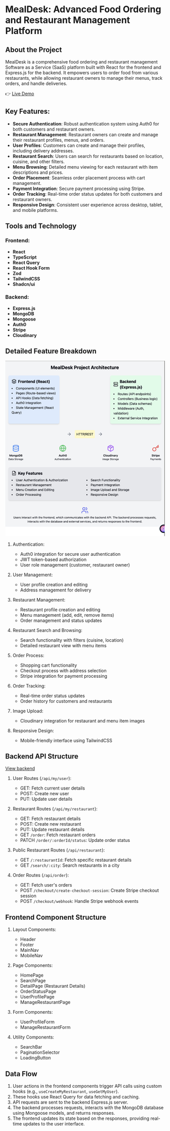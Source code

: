# MealDesk: Advanced Food Ordering and Restaurant Management Platform

## About the Project

MealDesk is a comprehensive food ordering and restaurant management Software as a Service (SaaS) platform built with React for the frontend and Express.js for the backend. It empowers users to order food from various restaurants, while allowing restaurant owners to manage their menus, track orders, and handle deliveries.

👉 [Live Demo](https://mealdesk-frontend.onrender.com/)
## Key Features:

* **Secure Authentication**: Robust authentication system using Auth0 for both customers and restaurant owners.
* **Restaurant Management**: Restaurant owners can create and manage their restaurant profiles, menus, and orders.
* **User Profiles**: Customers can create and manage their profiles, including delivery addresses.
* **Restaurant Search**: Users can search for restaurants based on location, cuisine, and other filters.
* **Menu Browsing**: Detailed menu viewing for each restaurant with item descriptions and prices.
* **Order Placement**: Seamless order placement process with cart management.
* **Payment Integration**: Secure payment processing using Stripe.
* **Order Tracking**: Real-time order status updates for both customers and restaurant owners.
* **Responsive Design**: Consistent user experience across desktop, tablet, and mobile platforms.

## Tools and Technology

### Frontend:
* **React**
* **TypeScript**
* **React Query**
* **React Hook Form**
* **Zod**
* **TailwindCSS**
* **Shadcn/ui**

### Backend:
* **Express.js**
* **MongoDB**
* **Mongoose**
* **Auth0**
* **Stripe**
* **Cloudinary**

## Detailed Feature Breakdown
<p align="left">
  <img src="/public/mealdeskarchitecture.png" alt="MealDesk Logo" />
</p>

1. Authentication:
   * Auth0 integration for secure user authentication
   * JWT token-based authorization
   * User role management (customer, restaurant owner)

2. User Management:
   * User profile creation and editing
   * Address management for delivery

3. Restaurant Management:
   * Restaurant profile creation and editing
   * Menu management (add, edit, remove items)
   * Order management and status updates

4. Restaurant Search and Browsing:
   * Search functionality with filters (cuisine, location)
   * Detailed restaurant view with menu items

5. Order Process:
   * Shopping cart functionality
   * Checkout process with address selection
   * Stripe integration for payment processing

6. Order Tracking:
   * Real-time order status updates
   * Order history for customers and restaurants

7. Image Upload:
   * Cloudinary integration for restaurant and menu item images

8. Responsive Design:
   * Mobile-friendly interface using TailwindCSS

## Backend API Structure
[View backend](https://github.com/chukwudumebiughonu/mealdesk-backend)
1. User Routes (`/api/my/user`):
   * GET: Fetch current user details
   * POST: Create new user
   * PUT: Update user details

2. Restaurant Routes (`/api/my/restaurant`):
   * GET: Fetch restaurant details
   * POST: Create new restaurant
   * PUT: Update restaurant details
   * GET `/order`: Fetch restaurant orders
   * PATCH `/order/:orderId/status`: Update order status

3. Public Restaurant Routes (`/api/restaurant`):
   * GET `/:restaurantId`: Fetch specific restaurant details
   * GET `/search/:city`: Search restaurants in a city

4. Order Routes (`/api/order`):
   * GET: Fetch user's orders
   * POST `/checkout/create-checkout-session`: Create Stripe checkout session
   * POST `/checkout/webhook`: Handle Stripe webhook events

## Frontend Component Structure

1. Layout Components:
   * Header
   * Footer
   * MainNav
   * MobileNav

2. Page Components:
   * HomePage
   * SearchPage
   * DetailPage (Restaurant Details)
   * OrderStatusPage
   * UserProfilePage
   * ManageRestaurantPage

3. Form Components:
   * UserProfileForm
   * ManageRestaurantForm

4. Utility Components:
   * SearchBar
   * PaginationSelector
   * LoadingButton

## Data Flow

1. User actions in the frontend components trigger API calls using custom hooks (e.g., `useCreateMyRestaurant`, `useGetMyUser`).
2. These hooks use React Query for data fetching and caching.
3. API requests are sent to the backend Express.js server.
4. The backend processes requests, interacts with the MongoDB database using Mongoose models, and returns responses.
5. The frontend updates its state based on the responses, providing real-time updates to the user interface.


